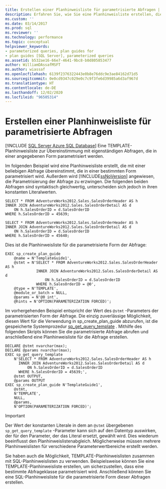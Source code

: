 ```yaml
---
title: Erstellen einer Planhinweisliste für parametrisierte Abfragen | Microsoft-Dokumentation
description: Erfahren Sie, wie Sie eine Planhinweisliste erstellen, die mit einer beliebigen Abfrage übereinstimmt, die in einer bestimmten Form parametrisiert wird. Außerdem wird SQL Server angewiesen, die Parametrisierung der Abfrage zu erzwingen.
ms.custom: ''
ms.date: 03/14/2017
ms.prod: sql
ms.reviewer: ''
ms.technology: performance
ms.topic: conceptual
helpviewer_keywords:
- parameterized queries, plan guides for
- plan guides [SQL Server], parameterized queries
ms.assetid: b532ae16-66e7-4641-9bc8-b0d805853477
author: WilliamDAssafMSFT
ms.author: wiassaf
ms.openlocfilehash: 6139f2376322443e0b8e76ddc9e3ae84162d71d5
ms.sourcegitcommit: 0e0cd9347c029e0c7c9f3fe6d39985a6d3af967d
ms.translationtype: HT
ms.contentlocale: de-DE
ms.lasthandoff: 12/02/2020
ms.locfileid: "96505314"
---
```

# <a name="create-a-plan-guide-for-parameterized-queries"></a>Erstellen einer Planhinweisliste für parametrisierte Abfragen
[!INCLUDE [SQL Server Azure SQL Database](../../includes/applies-to-version/sql-asdb.md)]
  Eine TEMPLATE-Planhinweisliste zur Übereinstimmung mit eigenständigen Abfragen, die in einer angegebenen Form parametrisiert werden.  
  
 Im folgenden Beispiel wird eine Planhinweisliste erstellt, die mit einer beliebigen Abfrage übereinstimmt, die in einer bestimmten Form parametrisiert wird. Außerdem wird [!INCLUDE[ssNoVersion](../../includes/ssnoversion-md.md)] angewiesen, die Parametrisierung der Abfrage zu erzwingen. Die folgenden beiden Abfragen sind syntaktisch gleichwertig, unterscheiden sich jedoch in ihren konstanten Literalwerten.  
  
```  
SELECT * FROM AdventureWorks2012.Sales.SalesOrderHeader AS h  
INNER JOIN AdventureWorks2012.Sales.SalesOrderDetail AS d   
    ON h.SalesOrderID = d.SalesOrderID  
WHERE h.SalesOrderID = 45639;  
  
SELECT * FROM AdventureWorks2012.Sales.SalesOrderHeader AS h  
INNER JOIN AdventureWorks2012.Sales.SalesOrderDetail AS d   
    ON h.SalesOrderID = d.SalesOrderID  
WHERE h.SalesOrderID = 45640;  
```  
  
 Dies ist die Planhinweisliste für die parametrisierte Form der Abfrage:  
  
```  
EXEC sp_create_plan_guide   
    @name = N'TemplateGuide1',  
    @stmt = N'SELECT * FROM AdventureWorks2012.Sales.SalesOrderHeader AS h  
              INNER JOIN AdventureWorks2012.Sales.SalesOrderDetail AS d   
                  ON h.SalesOrderID = d.SalesOrderID  
              WHERE h.SalesOrderID = @0',  
    @type = N'TEMPLATE',  
    @module_or_batch = NULL,  
    @params = N'@0 int',  
    @hints = N'OPTION(PARAMETERIZATION FORCED)';  
```  
  
 Im vorhergehenden Beispiel entspricht der Wert des `@stmt` -Parameters der parametrisierten Form der Abfrage. Die einzig zuverlässige Möglichkeit, diesen Wert für die Verwendung in sp_create_plan_guide abzurufen, ist die gespeicherte Systemprozedur [sp_get_query_template](../../relational-databases/system-stored-procedures/sp-get-query-template-transact-sql.md) . Mithilfe des folgenden Skripts können Sie die parametrisierte Abfrage abrufen und anschließend eine Planhinweisliste für die Abfrage erstellen.  
  
```  
DECLARE @stmt nvarchar(max);  
DECLARE @params nvarchar(max);  
EXEC sp_get_query_template   
    N'SELECT * FROM AdventureWorks2012.Sales.SalesOrderHeader AS h  
      INNER JOIN AdventureWorks2012.Sales.SalesOrderDetail AS d   
          ON h.SalesOrderID = d.SalesOrderID  
      WHERE h.SalesOrderID = 45639;',  
    @stmt OUTPUT,   
    @params OUTPUT  
EXEC sp_create_plan_guide N'TemplateGuide1',   
    @stmt,   
    N'TEMPLATE',   
    NULL,   
    @params,   
    N'OPTION(PARAMETERIZATION FORCED)';  
```  
  
> [!IMPORTANT]  
>  Der Wert der konstanten Literale in dem an `@stmt` übergebenen `sp_get_query_template` -Parameter kann sich auf den Datentyp auswirken, der für den Parameter, der das Literal ersetzt, gewählt wird. Dies wiederum beeinflusst den Planhinweislistenabgleich. Möglicherweise müssen mehrere Planhinweislisten für verschiedene Parameterwertbereiche erstellt werden.  
  
 Sie haben auch die Möglichkeit, TEMPLATE-Planhinweislisten zusammen mit SQL-Planhinweislisten zu verwenden. Beispielsweise können Sie eine TEMPLATE-Planhinweisliste erstellen, um sicherzustellen, dass eine bestimmte Abfrageklasse parametrisiert wird. Anschließend können Sie eine SQL-Planhinweisliste für die parametrisierte Form dieser Abfragen erstellen.  
  
  
